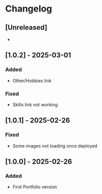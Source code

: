 # Changelog


## [Unreleased]
- 

## [1.0.2] - 2025-03-01
### Added
- Other/Hobbies link

### Fixed
- Skills link not working

## [1.0.1] - 2025-02-26
### Fixed
- Some images not loading once deployed

## [1.0.0] - 2025-02-26
### Added
- First Portfolio version
